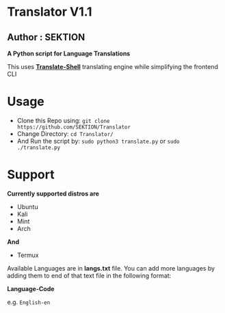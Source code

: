 # Translator V1.1
## Author : SEKTION

**A Python script for Language Translations**

This uses [**Translate-Shell**](https://github.com/soimort/translate-shell) translating engine while simplifying the frontend CLI

# Usage
- Clone this Repo using:
`git clone https://github.com/SEKTION/Translator`
- Change Directory:
`cd Translator/`
- And Run the script by:
`sudo python3 translate.py` or `sudo ./translate.py`

# Support
**Currently supported distros are**
- Ubuntu
- Kali
- Mint
- Arch

**And**
- Termux


Available Languages are in **langs.txt** file.
You can add more languages by adding them to end of that text file in the following format:

**Language-Code**

e.g. `English-en`
